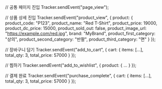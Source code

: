 // 공통 페이지 진입
Tracker.sendEvent("page_view");

// 상품 상세 진입
Tracker.sendEvent("product_view", {
  product: {
    product_code: "P123",
    product_name: "Red T-Shirt",
    product_price: 19000,
    product_dc_price: 15000,
    product_sold_out: false,
    product_image_url: "https://example.com/red.jpg",
    brand: "MyBrand",
    product_first_category: "상의",
    product_second_category: "반팔",
    product_third_category: "면"
  }
});

// 장바구니 담기
Tracker.sendEvent("add_to_cart", {
  cart: {
    items: [...],
    total_qty: 3,
    total_price: 57000
  }
});

// 찜하기
Tracker.sendEvent("add_to_wishlist", {
  product: { ... }
});

// 결제 완료
Tracker.sendEvent("purchase_complete", {
  cart: {
    items: [...],
    total_qty: 3,
    total_price: 57000
  }
});
